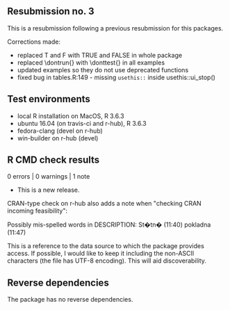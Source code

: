 ## Resubmission no. 3

This is a resubmission following a previous resubmission for this packages.

Corrections made:

- replaced T and F with TRUE and FALSE in whole package
- replaced \dontrun{} with \donttest{} in all examples
- updated examples so they do not use deprecated functions
- fixed bug in tables.R:149 - missing `usethis::` inside usethis::ui_stop()

## Test environments

* local R installation on MacOS, R 3.6.3
* ubuntu 16.04 (on travis-ci and r-hub), R 3.6.3
* fedora-clang (devel on r-hub)
* win-builder on r-hub (devel)

## R CMD check results

0 errors | 0 warnings | 1 note

* This is a new release.

CRAN-type check on r-hub also adds a note when "checking CRAN incoming feasibility":

Possibly mis-spelled words in DESCRIPTION:
     St�tn� (11:40)
     pokladna (11:47)
     
This is a reference to the data source to which the package provides access. If possible, I would like to keep it including the non-ASCII characters (the file has UTF-8 encoding). This will aid discoverability.

## Reverse dependencies

The package has no reverse dependencies.
